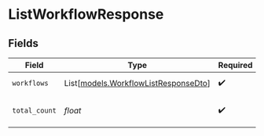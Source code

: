 # ListWorkflowResponse


## Fields

| Field                                                                        | Type                                                                         | Required                                                                     | Description                                                                  |
| ---------------------------------------------------------------------------- | ---------------------------------------------------------------------------- | ---------------------------------------------------------------------------- | ---------------------------------------------------------------------------- |
| `workflows`                                                                  | List[[models.WorkflowListResponseDto](../models/workflowlistresponsedto.md)] | :heavy_check_mark:                                                           | List of workflows                                                            |
| `total_count`                                                                | *float*                                                                      | :heavy_check_mark:                                                           | Total number of workflows                                                    |